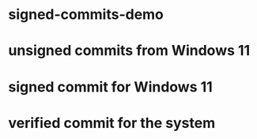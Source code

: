 # signed-commits-demo

# unsigned commits from Windows 11

# signed commit for Windows 11

# verified commit for the system